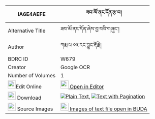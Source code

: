 |IA6E4AEFE|ཟབ་མོ་ནང་དོན་རྩ་བ། 
| --- | --- 
|Alternative Title |ཟབ་མོ་ནང་དོན་ཞེས་བྱ་བའི་གཞུང་།
|Author| ཀརྨ་པ ༠༣་རང་བྱུང་རྡོ་རྗེ།
|BDRC ID | W679
|Creator | Google OCR
|Number of Volumes| 1
|<img width="25" src="https://img.icons8.com/color/25/000000/edit-property.png">Edit Online| [<img width="25" src="https://avatars.githubusercontent.com/u/45091458?s=200&v=4"> Open in Editor](http://editor.openpecha.org/IA6E4AEFE)
|<img width="25" src="https://img.icons8.com/fluent/48/000000/download-2.png"/>  Download | [![](https://img.icons8.com/color/20/000000/txt.png)Plain Text](https://github.com/Openpecha/IA6E4AEFE/releases/download/v1/zabmo_nangdon_tsawa_plain_IA6E4AEFE.zip), [![](https://img.icons8.com/color/20/000000/txt.png)Text with Pagination](https://github.com/Openpecha/IA6E4AEFE/releases/download/v1/zabmo_nangdon_tsawa_pages_IA6E4AEFE.zip)
|<img width="25" src="https://img.icons8.com/plasticine/100/000000/pictures-folder.png"/>  Source Images | [<img width="25" src="https://library.bdrc.io/icons/BUDA-small.svg"> Images of text file open in BUDA](https://library.bdrc.io/show/bdr:W679)